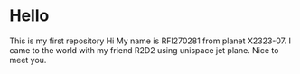 # Hello
This is my first repository
Hi My name is RFI270281 from planet X2323-07. I came to the world with my friend R2D2 using unispace jet plane.
Nice to meet you. 
